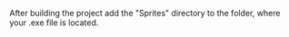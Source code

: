 After building the project add the "Sprites" directory to the folder, where your .exe file is located. 
